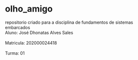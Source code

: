 # olho_amigo
repositorio criado para a disciplina de fundamentos de sistemas embarcados
<br> Aluno: José Dhonatas Alves Sales</br>
<br> Matricula: 202000024418 </br>
<br> Turma: 01 </br>
